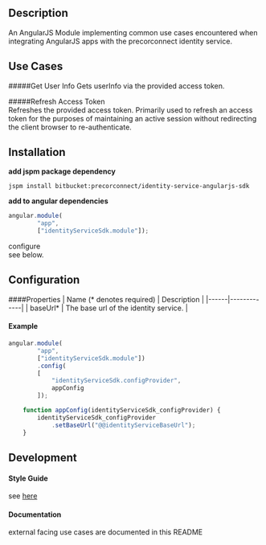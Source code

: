 ## Description
An AngularJS Module implementing common use cases encountered when integrating AngularJS apps
 with the precorconnect identity service.

## Use Cases

#####Get User Info
Gets userInfo via the provided access token.

#####Refresh Access Token  
Refreshes the provided access token. Primarily used to refresh an access token for the
purposes of maintaining an active session without redirecting the client browser to re-authenticate.

## Installation  

**add jspm package dependency**  
```shell
jspm install bitbucket:precorconnect/identity-service-angularjs-sdk
``` 

**add to angular dependencies**
```js
angular.module(
        "app",
        ["identityServiceSdk.module"]);
```
configure  
see below.

## Configuration 
####Properties
| Name (* denotes required) | Description |
|------|-------------|
| baseUrl* | The base url of the identity service. |

#### Example
```js
angular.module(
        "app",
        ["identityServiceSdk.module"])
        .config(
        [
            "identityServiceSdk.configProvider",
            appConfig
        ]);

    function appConfig(identityServiceSdk_configProvider) {
        identityServiceSdk_configProvider
            .setBaseUrl("@@identityServiceBaseUrl");
    }
```

## Development
#### Style Guide
see [here](https://github.com/airbnb/javascript)
#### Documentation
external facing use cases are documented in this README